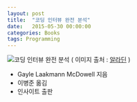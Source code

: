 ```yaml
---
layout: post
title:  "코딩 인터뷰 완전 분석"
date:   2015-05-30 00:00:00 
categories: Books
tags: Programming
---
```


![코딩 인터뷰 완전 분석](http://image.aladin.co.kr/product/1906/34/cover/8966260489_1.jpg)
( 이미지 출처 : [알라딘](http://www.aladin.co.kr/shop/wproduct.aspx?ItemId=19063480) )

  * Gayle Laakmann McDowell 지음
  * 이병준 옮김
  * 인사이트 출판

<!--more-->
